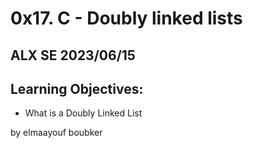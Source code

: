 # 0x17. C - Doubly linked lists
## ALX SE 2023/06/15
## Learning Objectives:

* What is a Doubly Linked List

by elmaayouf boubker

